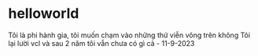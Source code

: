 # helloworld
Tôi là phi hành gia, tôi muốn chạm vào những thứ viễn vông trên không
Tôi lại lười vcl và sau 2 năm tôi vẫn chưa có gì cả - 11-9-2023
